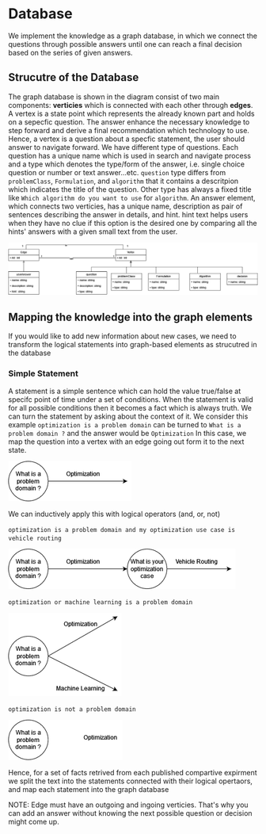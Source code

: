 # Database
We implement the knowledge as a graph database, in which we connect the questions through possible answers until one can reach a final decision based on the series of given answers.

## Strucutre of the Database
The graph database is shown in the diagram consist of two main components: **verticies** which is connected with each other through **edges**. A vertex is a state point which represents the already known part and holds on a sepecfic question. The answer enhance the necessary knowledge to step forward and derive a final recommendation which technology to use. Hence, a vertex is a question about a specfic statement, the user should answer to navigate forward. We have different type of questions. Each question has a unique name which is used in search and navigate process and a type which denotes the type/form of the answer, i.e. single choice question or number or text answer...etc. `question` type differs from `problemClass`, `Formulation`, and `algorithm` that it contains a descritpion which indicates the title of the question. Other type has always a fixed title like `Which algorithm do you want to use` for `algorithm`. An answer element, which connects two verticies, has a unique name, description as pair of sentences describing the answer in details, and hint. hint text helps users when they have no clue if this option is the desired one by comparing all the hints' answers with a given small text from the user.

![Database structure](img/database.png)

## Mapping the knowledge into the graph elements

If you would like to add new information about new cases, we need to transform the logical statements into graph-based elements as strucutred in the database

### Simple Statement
A statement is a simple sentence which can hold the value true/false at specifc point of time under a set of conditions. When the statement is valid for all possible conditions then it becomes a fact which is always truth. We can turn the statement by asking about the context of it. We consider this example
`optimization is a problem domain`
can be turned to
`What is a problem domain ?` and the answer would be `Optimization`
In this case, we map the question into a vertex with an edge going out form it to the next state.

![Simple statement](img/statement.png)

We can inductively apply this with logical operators (and, or, not)

`optimization is a problem domain and my optimization use case is vehicle routing`

![Simple statement](img/and_statement.png)

`optimization or machine learning is a problem domain`

![Simple statement](img/or.png)

`optimization is not a problem domain`

![Simple statement](img/non_statement.png)

Hence, for a set of facts retrived from each published compartive expirment we split the text into the statements connected with their logical opertaors, and map each statement into the graph database

NOTE: Edge must have an outgoing and ingoing verticies. That's why you can add an answer without knowing the next possible question or decision might come up.